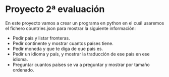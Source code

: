 # Proyecto 2ª evaluación

En este proyecto vamos a crear un programa en python en el cuál usaremos el fichero countries.json para mostrar la siguiente información:

* Pedir país y listar fronteras.
* Pedir continente y mostrar cuantos países tiene.
* Pedir moneda y que te diga de que país es.
* Pedir un idioma y país, y mostrar la traducción de ese país en ese idioma.
* Preguntar cuantos países se va a preguntar y mostrar por tamaño ordenado.